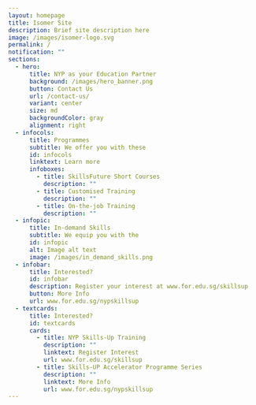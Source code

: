 ```yaml
---
layout: homepage
title: Isomer Site
description: Brief site description here
image: /images/isomer-logo.svg
permalink: /
notification: ""
sections:
  - hero:
      title: NYP as your Education Partner
      background: /images/hero_banner.png
      button: Contact Us
      url: /contact-us/
      variant: center
      size: md
      backgroundColor: gray
      alignment: right
  - infocols:
      title: Programmes
      subtitle: We offer you with these
      id: infocols
      linktext: Learn more
      infoboxes:
        - title: SkillsFuture Short Courses
          description: ""
        - title: Customised Training
          description: ""
        - title: On-the-job Training
          description: ""
  - infopic:
      title: In-demand Skills
      subtitle: We equip you with the
      id: infopic
      alt: Image alt text
      image: /images/in_demand_skills.png
  - infobar:
      title: Interested?
      id: infobar
      description: Register your interest at www.for.edu.sg/skillsup
      button: More Info
      url: www.for.edu.sg/nypskillsup
  - textcards:
      title: Interested?
      id: textcards
      cards:
        - title: NYP Skills-Up Training
          description: ""
          linktext: Register Interest
          url: www.for.edu.sg/skillsup
        - title: Skills-UP Accelerator Programme Series
          description: ""
          linktext: More Info
          url: www.for.edu.sg/nypskillsup
---
```

